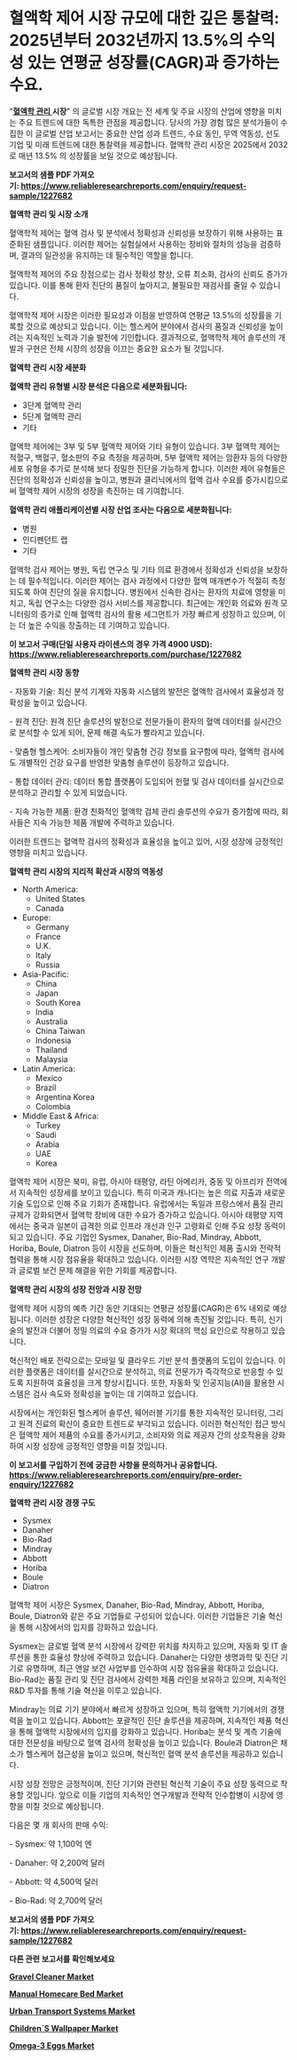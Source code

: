<p><h1>혈액학 제어 시장 규모에 대한 깊은 통찰력: 2025년부터 2032년까지 13.5%의 수익성 있는 연평균 성장률(CAGR)과 증가하는 수요.</h1></p><p>"<strong><a href="https://www.reliableresearchreports.com/hematology-controls-r1227682?utm_campaign=106&utm_medium=7&utm_source=Github&utm_content=ia&utm_term=08012025&utm_id=hematology-controls">혈액학 관리&nbsp;</a></strong><strong>시장</strong>" 의 글로벌 시장 개요는 전 세계 및 주요 시장의 산업에 영향을 미치는 주요 트렌드에 대한 독특한 관점을 제공합니다. 당사의 가장 경험 많은 분석가들이 수집한 이 글로벌 산업 보고서는 중요한 산업 성과 트렌드, 수요 동인, 무역 역동성, 선도 기업 및 미래 트렌드에 대한 통찰력을 제공합니다. 혈액학 관리 시장은 2025에서 2032로 매년 13.5% 의 성장률을 보일 것으로 예상됩니다.&nbsp;</p>
<p><strong>보고서의 샘플 PDF 가져오기:&nbsp;<a href="https://www.reliableresearchreports.com/enquiry/request-sample/1227682?utm_campaign=106&utm_medium=7&utm_source=Github&utm_content=ia&utm_term=08012025&utm_id=hematology-controls">https://www.reliableresearchreports.com/enquiry/request-sample/1227682</a></strong></p>
<p><strong>혈액학 관리 및 시장 소개</strong></p>
<p><p>혈액학적 제어는 혈액 검사 및 분석에서 정확성과 신뢰성을 보장하기 위해 사용하는 표준화된 샘플입니다. 이러한 제어는 실험실에서 사용하는 장비와 절차의 성능을 검증하며, 결과의 일관성을 유지하는 데 필수적인 역할을 합니다. </p><p>혈액학적 제어의 주요 장점으로는 검사 정확성 향상, 오류 최소화, 검사의 신뢰도 증가가 있습니다. 이를 통해 환자 진단의 품질이 높아지고, 불필요한 재검사를 줄일 수 있습니다. </p><p>혈액학적 제어 시장은 이러한 필요성과 이점을 반영하여 연평균 13.5%의 성장률을 기록할 것으로 예상되고 있습니다. 이는 헬스케어 분야에서 검사의 품질과 신뢰성을 높이려는 지속적인 노력과 기술 발전에 기인합니다. 결과적으로, 혈액학적 제어 솔루션의 개발과 구현은 전체 시장의 성장을 이끄는 중요한 요소가 될 것입니다.</p></p>
<p><strong>혈액학 관리 시장 세분화</strong></p>
<p><strong>혈액학 관리 유형별 시장 분석은 다음으로 세분화됩니다:</strong></p>
<p><ul><li>3단계 혈액학 관리</li><li>5단계 혈액학 관리</li><li>기타</li></ul></p>
<p><p>혈액학 제어에는 3부 및 5부 혈액학 제어와 기타 유형이 있습니다. 3부 혈액학 제어는 적혈구, 백혈구, 혈소판의 주요 측정을 제공하며, 5부 혈액학 제어는 암환자 등의 다양한 세포 유형을 추가로 분석해 보다 정밀한 진단을 가능하게 합니다. 이러한 제어 유형들은 진단의 정확성과 신뢰성을 높이고, 병원과 클리닉에서의 혈액 검사 수요를 증가시킴으로써 혈액학 제어 시장의 성장을 촉진하는 데 기여합니다.</p></p>
<p><strong>혈액학 관리 애플리케이션별 시장 산업 조사는 다음으로 세분화됩니다:</strong></p>
<p><ul><li>병원</li><li>인디펜던트 랩</li><li>기타</li></ul></p>
<p><p>혈액학 검사 제어는 병원, 독립 연구소 및 기타 의료 환경에서 정확성과 신뢰성을 보장하는 데 필수적입니다. 이러한 제어는 검사 과정에서 다양한 혈액 매개변수가 적절히 측정되도록 하여 진단의 질을 유지합니다. 병원에서 신속한 검사는 환자의 치료에 영향을 미치고, 독립 연구소는 다양한 검사 서비스를 제공합니다. 최근에는 개인화 의료와 원격 모니터링의 증가로 인해 혈액학 검사의 활용 세그먼트가 가장 빠르게 성장하고 있으며, 이는 더 높은 수익을 창출하는 데 기여하고 있습니다.</p></p>
<p><strong>이 보고서 구매(단일 사용자 라이센스의 경우 가격 4900 USD): <a href="https://www.reliableresearchreports.com/purchase/1227682?utm_campaign=106&utm_medium=7&utm_source=Github&utm_content=ia&utm_term=08012025&utm_id=hematology-controls">https://www.reliableresearchreports.com/purchase/1227682</a></strong></p>
<p><strong>혈액학 관리 시장 동향</strong></p>
<p><p>- 자동화 기술: 최신 분석 기계와 자동화 시스템의 발전은 혈액학 검사에서 효율성과 정확성을 높이고 있습니다. </p><p>- 원격 진단: 원격 진단 솔루션의 발전으로 전문가들이 환자의 혈액 데이터를 실시간으로 분석할 수 있게 되어, 문제 해결 속도가 빨라지고 있습니다.</p><p>- 맞춤형 헬스케어: 소비자들이 개인 맞춤형 건강 정보를 요구함에 따라, 혈액학 검사에도 개별적인 건강 요구를 반영한 맞춤형 솔루션이 등장하고 있습니다.</p><p>- 통합 데이터 관리: 데이터 통합 플랫폼이 도입되어 헌혈 및 검사 데이터를 실시간으로 분석하고 관리할 수 있게 되었습니다.</p><p>- 지속 가능한 제품: 환경 친화적인 혈액학 검체 관리 솔루션의 수요가 증가함에 따라, 회사들은 지속 가능한 제품 개발에 주력하고 있습니다.</p><p>이러한 트렌드는 혈액학 검사의 정확성과 효율성을 높이고 있어, 시장 성장에 긍정적인 영향을 미치고 있습니다.</p></p>
<p><strong>혈액학 관리 시장의 지리적 확산과 시장의 역동성</strong></p>
<p><ul>
    <li>
        North America:
        <ul>
            <li>United States</li>
            <li>Canada</li>
        </ul>
    </li>
    <li>
        Europe:
        <ul>
            <li>Germany</li>
            <li>France</li>
            <li>U.K.</li>
            <li>Italy</li>
            <li>Russia</li>
        </ul>
    </li>
    <li>
        Asia-Pacific:
        <ul>
            <li>China</li>
            <li>Japan</li>
            <li>South Korea</li>
            <li>India</li>
            <li>Australia</li>
            <li>China Taiwan</li>
            <li>Indonesia</li>
            <li>Thailand</li>
            <li>Malaysia</li>
        </ul>
    </li>
    <li>
        Latin America:
        <ul>
            <li>Mexico</li>
            <li>Brazil</li>
            <li>Argentina Korea</li>
            <li>Colombia</li>
        </ul>
    </li>
    <li>
        Middle East & Africa:
        <ul>
            <li>Turkey</li>
            <li>Saudi</li>
            <li>Arabia</li>
            <li>UAE</li>
            <li>Korea</li>
        </ul>
    </li>
    </ul></p>
<p><p>혈액학 제어 시장은 북미, 유럽, 아시아 태평양, 라틴 아메리카, 중동 및 아프리카 전역에서 지속적인 성장세를 보이고 있습니다. 특히 미국과 캐나다는 높은 의료 지출과 새로운 기술 도입으로 인해 주요 기회가 존재합니다. 유럽에서는 독일과 프랑스에서 품질 관리 규제가 강화되면서 혈액학 장비에 대한 수요가 증가하고 있습니다. 아시아 태평양 지역에서는 중국과 일본이 급격한 의료 인프라 개선과 인구 고령화로 인해 주요 성장 동력이 되고 있습니다. 주요 기업인 Sysmex, Danaher, Bio-Rad, Mindray, Abbott, Horiba, Boule, Diatron 등이 시장을 선도하며, 이들은 혁신적인 제품 출시와 전략적 협력을 통해 시장 점유율을 확대하고 있습니다. 이러한 시장 역학은 지속적인 연구 개발과 글로벌 보건 문제 해결을 위한 기회를 제공합니다.</p></p>
<p><strong>혈액학 관리 시장의 성장 전망과 시장 전망</strong></p>
<p><p>혈액학 제어 시장의 예측 기간 동안 기대되는 연평균 성장률(CAGR)은 6% 내외로 예상됩니다. 이러한 성장은 다양한 혁신적인 성장 동력에 의해 촉진될 것입니다. 특히, 신기술의 발전과 더불어 정밀 의료의 수요 증가가 시장 확대의 핵심 요인으로 작용하고 있습니다. </p><p>혁신적인 배포 전략으로는 모바일 및 클라우드 기반 분석 플랫폼의 도입이 있습니다. 이러한 플랫폼은 데이터를 실시간으로 분석하고, 의료 전문가가 즉각적으로 반응할 수 있도록 지원하여 효율성을 크게 향상시킵니다. 또한, 자동화 및 인공지능(AI)을 활용한 시스템은 검사 속도와 정확성을 높이는 데 기여하고 있습니다. </p><p>시장에서는 개인화된 헬스케어 솔루션, 웨어러블 기기를 통한 지속적인 모니터링, 그리고 원격 진료의 확산이 중요한 트렌드로 부각되고 있습니다. 이러한 혁신적인 접근 방식은 혈액학 제어 제품의 수요를 증가시키고, 소비자와 의료 제공자 간의 상호작용을 강화하여 시장 성장에 긍정적인 영향을 미칠 것입니다.</p></p>
<p><strong>이 보고서를 구입하기 전에 궁금한 사항을 문의하거나 공유합니다. <a href="https://www.reliableresearchreports.com/enquiry/pre-order-enquiry/1227682?utm_campaign=106&utm_medium=7&utm_source=Github&utm_content=ia&utm_term=08012025&utm_id=hematology-controls">https://www.reliableresearchreports.com/enquiry/pre-order-enquiry/1227682</a></strong></p>
<p><strong>혈액학 관리 시장 경쟁 구도</strong></p>
<p><ul><li>Sysmex</li><li>Danaher</li><li>Bio-Rad</li><li>Mindray</li><li>Abbott</li><li>Horiba</li><li>Boule</li><li>Diatron</li></ul></p>
<p><p>혈액학 제어 시장은 Sysmex, Danaher, Bio-Rad, Mindray, Abbott, Horiba, Boule, Diatron와 같은 주요 기업들로 구성되어 있습니다. 이러한 기업들은 기술 혁신을 통해 시장에서의 입지를 강화하고 있습니다. </p><p>Sysmex는 글로벌 혈액 분석 시장에서 강력한 위치를 차지하고 있으며, 자동화 및 IT 솔루션을 통한 효율성 향상에 주력하고 있습니다. Danaher는 다양한 생명과학 및 진단 기기로 유명하며, 최근 앤알 보건 사업부를 인수하여 시장 점유율을 확대하고 있습니다. Bio-Rad는 품질 관리 및 진단 검사에서 강력한 제품 라인을 보유하고 있으며, 지속적인 R&D 투자를 통해 기술 혁신을 이루고 있습니다.</p><p>Mindray는 의료 기기 분야에서 빠르게 성장하고 있으며, 특히 혈액학 기기에서의 경쟁력을 높이고 있습니다. Abbott는 포괄적인 진단 솔루션을 제공하며, 지속적인 제품 혁신을 통해 혈액학 시장에서의 입지를 강화하고 있습니다. Horiba는 분석 및 계측 기술에 대한 전문성을 바탕으로 혈액 검사의 정확성을 높이고 있습니다. Boule과 Diatron은 채소가 헬스케어 접근성을 높이고 있으며, 혁신적인 혈액 분석 솔루션을 제공하고 있습니다.</p><p>시장 성장 전망은 긍정적이며, 진단 기기와 관련된 혁신적 기술이 주요 성장 동력으로 작용할 것입니다. 앞으로 이들 기업의 지속적인 연구개발과 전략적 인수합병이 시장에 영향을 미칠 것으로 예상됩니다.</p><p>다음은 몇 개 회사의 판매 수익:</p><p>- Sysmex: 약 1,100억 엔</p><p>- Danaher: 약 2,200억 달러</p><p>- Abbott: 약 4,500억 달러</p><p>- Bio-Rad: 약 2,700억 달러</p></p>
<p><strong>보고서의 샘플 PDF 가져오기:&nbsp;<a href="https://www.reliableresearchreports.com/enquiry/request-sample/1227682?utm_campaign=106&utm_medium=7&utm_source=Github&utm_content=ia&utm_term=08012025&utm_id=hematology-controls">https://www.reliableresearchreports.com/enquiry/request-sample/1227682</a></strong></p>
<p><strong></strong></p>
<p><strong></strong></p>
<p><strong></strong></p>
<p><strong></strong></p>
<p><strong>다른 관련 보고서를 확인해보세요</strong></p>
<p><strong><p><a href="https://github.com/stephaniwo144/Market-Research-Report-List-1/blob/main/gravel-cleaner-market.md?utm_campaign=106&utm_medium=7&utm_source=Github&utm_content=ia&utm_term=08012025&utm_id=hematology-controls">Gravel Cleaner Market</a></p><p><a href="https://github.com/ParvinKhatun77/Market-Research-Report-List-1/blob/main/manual-homecare-bed-market.md?utm_campaign=106&utm_medium=7&utm_source=Github&utm_content=ia&utm_term=08012025&utm_id=hematology-controls">Manual Homecare Bed Market</a></p><p><a href="https://github.com/DixieGrimes/Market-Research-Report-List-1/blob/main/urban-transport-systems-market.md?utm_campaign=106&utm_medium=7&utm_source=Github&utm_content=ia&utm_term=08012025&utm_id=hematology-controls">Urban Transport Systems Market</a></p><p><a href="https://github.com/abbislposival/Market-Research-Report-List-1/blob/main/childrens-wallpaper-market.md?utm_campaign=106&utm_medium=7&utm_source=Github&utm_content=ia&utm_term=08012025&utm_id=hematology-controls">Children`S Wallpaper Market</a></p><p><a href="https://github.com/nathandecarvalho/Market-Research-Report-List-5/blob/main/omega-3-eggs-market.md?utm_campaign=106&utm_medium=7&utm_source=Github&utm_content=ia&utm_term=08012025&utm_id=hematology-controls">Omega-3 Eggs Market</a></p></strong></p>
<p></p>